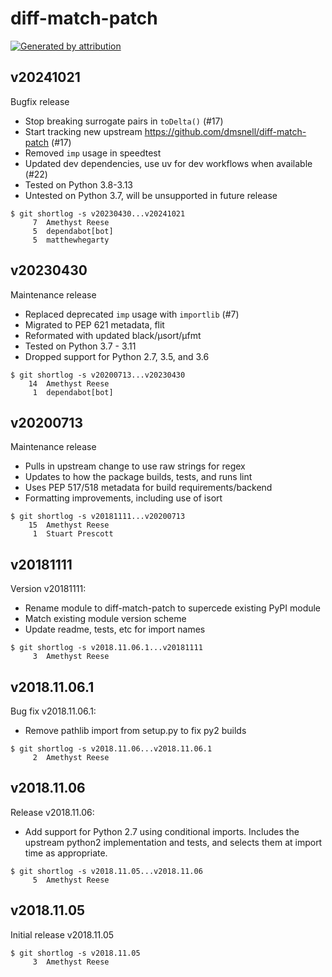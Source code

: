 diff-match-patch
================

[![Generated by attribution][attribution-badge]][attribution-url]


v20241021
---------

Bugfix release

- Stop breaking surrogate pairs in `toDelta()` (#17)
- Start tracking new upstream https://github.com/dmsnell/diff-match-patch (#17)
- Removed `imp` usage in speedtest
- Updated dev dependencies, use uv for dev workflows when available (#22)
- Tested on Python 3.8-3.13
- Untested on Python 3.7, will be unsupported in future release

```text
$ git shortlog -s v20230430...v20241021
     7	Amethyst Reese
     5	dependabot[bot]
     5	matthewhegarty
```


v20230430
---------

Maintenance release

- Replaced deprecated `imp` usage with `importlib` (#7)
- Migrated to PEP 621 metadata, flit
- Reformated with updated black/µsort/µfmt
- Tested on Python 3.7 - 3.11
- Dropped support for Python 2.7, 3.5, and 3.6

```text
$ git shortlog -s v20200713...v20230430
    14	Amethyst Reese
     1	dependabot[bot]
```


v20200713
---------

Maintenance release

- Pulls in upstream change to use raw strings for regex
- Updates to how the package builds, tests, and runs lint
- Uses PEP 517/518 metadata for build requirements/backend
- Formatting improvements, including use of isort

```text
$ git shortlog -s v20181111...v20200713
    15	Amethyst Reese
     1	Stuart Prescott
```


v20181111
---------

Version v20181111:

- Rename module to diff-match-patch to supercede existing PyPI module
- Match existing module version scheme
- Update readme, tests, etc for import names

```text
$ git shortlog -s v2018.11.06.1...v20181111
     3	Amethyst Reese
```


v2018.11.06.1
-------------

Bug fix v2018.11.06.1:

- Remove pathlib import from setup.py to fix py2 builds

```text
$ git shortlog -s v2018.11.06...v2018.11.06.1
     2	Amethyst Reese
```


v2018.11.06
-----------

Release v2018.11.06:

- Add support for Python 2.7 using conditional imports.
  Includes the upstream python2 implementation and tests,
  and selects them at import time as appropriate.

```text
$ git shortlog -s v2018.11.05...v2018.11.06
     5	Amethyst Reese
```


v2018.11.05
-----------

Initial release v2018.11.05

```text
$ git shortlog -s v2018.11.05
     3	Amethyst Reese
```

[attribution-badge]:
    https://img.shields.io/badge/generated%20by-attribution-informational
[attribution-url]: https://attribution.omnilib.dev
